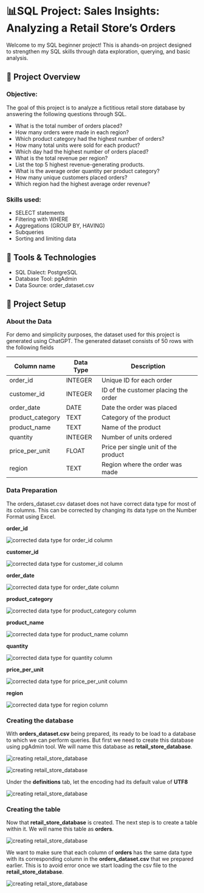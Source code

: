 # 📊SQL Project: Sales Insights: Analyzing a Retail Store’s Orders
Welcome to my SQL beginner project! This is ahands-on project designed to strengthen my SQL skills through data exploration, querying, and basic analysis.
## 📁 Project Overview
### Objective:

The goal of this project is to analyze a fictitious retail store database by answering the following questions through SQL.
- What is the total number of orders placed?
- How many orders were made in each region?
- Which product category had the highest number of orders?
- How many total units were sold for each product?
- Which day had the highest number of orders placed?
- What is the total revenue per region?
- List the top 5 highest revenue-generating products.
- What is the average order quantity per product category?
- How many unique customers placed orders?
- Which region had the highest average order revenue?

### Skills used:

- SELECT statements
- Filtering with WHERE
- Aggregations (GROUP BY, HAVING)
- Subqueries
- Sorting and limiting data

## 🧰 Tools & Technologies

- SQL Dialect: PostgreSQL
- Database Tool: pgAdmin
- Data Source: order_dataset.csv

## 🔨 Project Setup
### About the Data
For demo and simplicity purposes, the dataset used for this project is generated using ChatGPT. The generated dataset consists of 50 rows with the following fields

| Column name | Data Type | Description |
|--------|--------|--------|
| order_id | INTEGER | Unique ID for each order |
| customer_id | INTEGER | ID of the customer placing the order |
| order_date |	DATE |	Date the order was placed |
| product_category | TEXT | Category of the product |
| product_name | TEXT |	Name of the product |
| quantity | INTEGER | Number of units ordered |
| price_per_unit | FLOAT | Price per single unit of the product |
| region | TEXT | Region where the order was made |

### Data Preparation
The orders_dataset.csv dataset does not have correct data type for most of its columns. This can be corrected by changing its data type on the Number Format using Excel.

**order_id**

![corrected data type for order_id column](images/datatype1.png)

**customer_id**

![corrected data type for customer_id column](images/datatype2.png)

**order_date**

![corrected data type for order_date column](images/datatype3.png)

**product_category**

![corrected data type for product_category column](images/datatype4.png)

**product_name**

![corrected data type for product_name column](images/datatype5.png)

**quantity**

![corrected data type for quantity column](images/datatype6.png)

**price_per_unit**

![corrected data type for price_per_unit column](images/datatype7.png)

**region**

![corrected data type for region column](images/datatype8.png)

### Creating the database

With **orders_dataset.csv** being prepared, its ready to be load to a database to which we can perform queries. But first we need to create this database using pgAdmin tool. We will name this database as **retail_store_database**.

![creating retail_store_database](images/order_database_creation.png)

![creating retail_store_database](images/order_database_name.png)

Under the **definitions** tab, let the encoding had its default value of **UTF8**

![creating retail_store_database](images/order_database_encoding.png)

### Creating the table

Now that **retail_store_database** is created. The next step is to create a table within it. We will name this table as **orders**.

![creating retail_store_database](images/orders_table_creation.png)

We want to make sure that each column of **orders** has the same data type with its corresponding column in the **orders_dataset.csv** that we prepared earlier. This is to avoid error once we start loading the csv file to the **retail_store_database**.

![creating retail_store_database](images/orders_table_properties.png)




